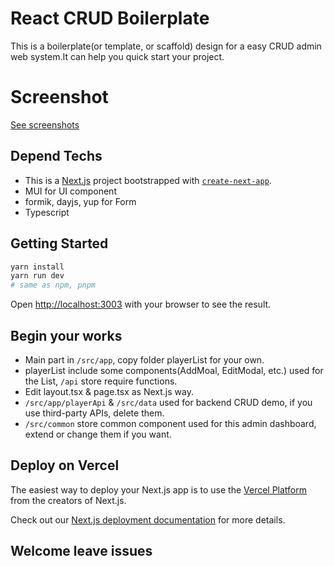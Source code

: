 # React CRUD Boilerplate
This is a boilerplate(or template, or scaffold) design for a easy CRUD admin web system.It can help you quick start your project.

# Screenshot
[See screenshots](https://github.com/fishenal/react-crud-boilerplate/blob/main/screenshots/)

## Depend Techs
- This is a [Next.js](https://nextjs.org/) project bootstrapped with [`create-next-app`](https://github.com/vercel/next.js/tree/canary/packages/create-next-app).
- MUI for UI component
- formik, dayjs, yup for Form
- Typescript
  
## Getting Started
```bash
yarn install
yarn run dev 
# same as npm, pnpm
```
Open [http://localhost:3003](http://localhost:3003) with your browser to see the result.

## Begin your works
- Main part in ```/src/app```, copy folder playerList for your own.
- playerList include some components(AddMoal, EditModal, etc.) used for the List, ```/api``` store require functions.
- Edit layout.tsx & page.tsx as Next.js way.
- ```/src/app/playerApi``` & ```/src/data``` used for backend CRUD demo, if you use third-party APIs, delete them.
- ```/src/common``` store common component used for this admin dashboard, extend or change them if you want.

## Deploy on Vercel

The easiest way to deploy your Next.js app is to use the [Vercel Platform](https://vercel.com/new?utm_medium=default-template&filter=next.js&utm_source=create-next-app&utm_campaign=create-next-app-readme) from the creators of Next.js.

Check out our [Next.js deployment documentation](https://nextjs.org/docs/deployment) for more details.

## Welcome leave issues